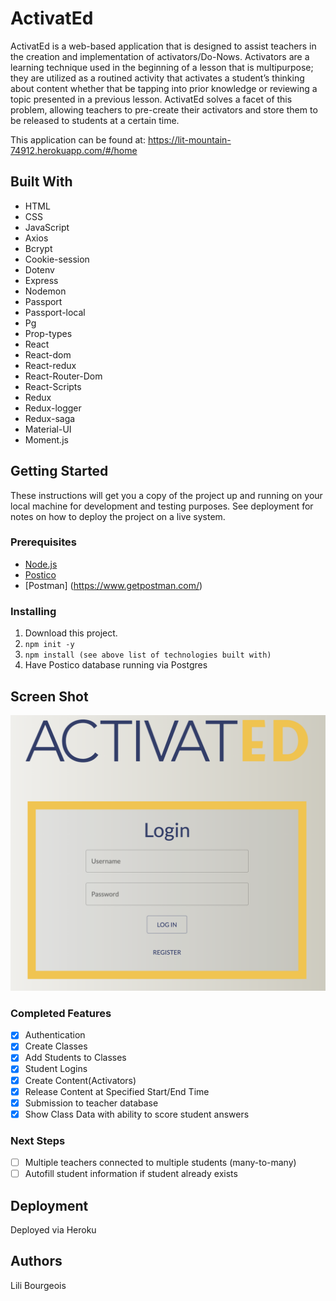 # ActivatEd

ActivatEd is a web-based application that is designed to assist teachers in the creation and implementation of activators/Do-Nows. Activators are a learning technique used in the beginning of a lesson that is multipurpose; they are utilized as a routined activity that activates a student’s thinking about content whether that be tapping into prior knowledge or reviewing a topic presented in a previous lesson. ActivatEd solves a facet of this problem, allowing teachers to pre-create their activators and store them to be released to students at a certain time. 

This application can be found at:
https://lit-mountain-74912.herokuapp.com/#/home

## Built With

- HTML
- CSS
- JavaScript
- Axios
- Bcrypt
- Cookie-session
- Dotenv
- Express
- Nodemon
- Passport
- Passport-local
- Pg
- Prop-types
- React
- React-dom
- React-redux
- React-Router-Dom
- React-Scripts
- Redux
- Redux-logger
- Redux-saga
- Material-UI
- Moment.js


## Getting Started

These instructions will get you a copy of the project up and running on your local machine for development and testing purposes. See deployment for notes on how to deploy the project on a live system.

### Prerequisites

- [Node.js](https://nodejs.org/en/)
- [Postico](https://eggerapps.at/postico/)
- [Postman] (https://www.getpostman.com/)


### Installing


1. Download this project.
2. `npm init -y`
3. `npm install (see above list of technologies built with)`
4. Have Postico database running via Postgres


## Screen Shot

<img src="/public/images/screenshot.png/">


### Completed Features

- [x] Authentication
- [x] Create Classes
- [x] Add Students to Classes
- [x] Student Logins
- [x] Create Content(Activators)
- [x] Release Content at Specified Start/End Time
- [x] Submission to teacher database
- [x] Show Class Data with ability to score student answers

### Next Steps

- [ ] Multiple teachers connected to multiple students (many-to-many)
- [ ] Autofill student information if student already exists 

## Deployment

Deployed via Heroku

## Authors

Lili Bourgeois

